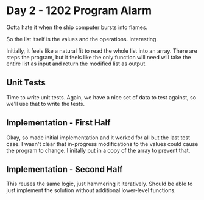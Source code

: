 # Day 2 - 1202 Program Alarm

Gotta hate it when the ship computer bursts into flames.

So the list itself is the values and the operations. Interesting.

Initially, it feels like a natural fit to read the whole list into an array. There are steps the program, but it feels like the only function will need will take the entire list as input and return the modified list as output.

## Unit Tests

Time to write unit tests. Again, we have a nice set of data to test against, so we'll use that to write the tests.

## Implementation - First Half

Okay, so made initial implementation and it worked for all but the last test case. I wasn't clear that in-progress modifications to the values could cause the program to change. I initally put in a copy of the array to prevent that.

## Implementation - Second Half

This reuses the same logic, just hammering it iteratively. Should be able to just implement the solution without additional lower-level functions.